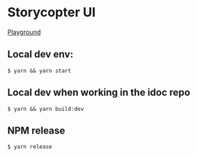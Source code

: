 # Storycopter UI

[Playground](https://storycopter-ui.netlify.com/)

## Local dev env: 

`$ yarn && yarn start`

## Local dev when working in the idoc repo

`$ yarn && yarn build:dev`

## NPM release

`$ yarn release`

